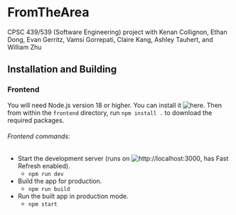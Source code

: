 # FromTheArea
CPSC 439/539 (Software Engineering) project with Kenan Collignon, Ethan Dong, Evan Gerritz, Vamsi Gorrepati, Claire Kang, Ashley Tauhert, and William Zhu

## Installation and Building

### Frontend

You will need Node.js version 18 or higher. You can install it ![here](https://nodejs.org/en/).
Then from within the `frontend` directory, run `npm install .` to download the required packages.

###### Frontend commands:
- Start the development server (runs on ![http://localhost:3000](http://localhost:3000), has Fast Refresh enabled).
    - `npm run dev`
- Build the app for production.
   - `npm run build`
- Run the built app in production mode.
    - `npm start`
